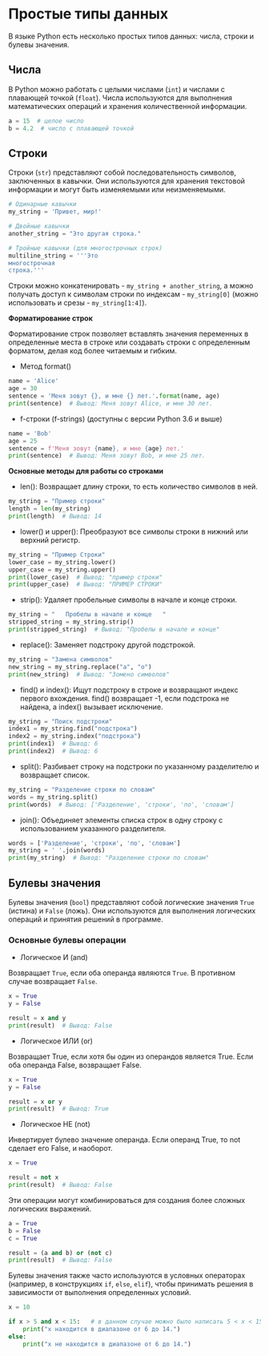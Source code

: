 # Простые типы данных

В языке Python есть несколько простых типов данных: числа, строки и булевы значения.

## Числа

В Python можно работать с целыми числами (`int`) и числами с плавающей точкой (`float`).
Числа используются для выполнения математических операций и хранения количественной информации.

```python
a = 15  # целое число
b = 4.2  # число с плавающей точкой
```

## Строки

Строки (`str`) представляют собой последовательность символов, заключенных в кавычки.
Они используются для хранения текстовой информации и могут быть изменяемыми или неизменяемыми.

```python
# Одинарные кавычки
my_string = 'Привет, мир!'

# Двойные кавычки
another_string = "Это другая строка."

# Тройные кавычки (для многострочных строк)
multiline_string = '''Это
многострочная
строка.'''
```

Строки можно конкатенировать - `my_string + another_string`, а можно получать доступ к символам строки
по индексам - `my_string[0]` (можно использовать и срезы - `my_string[1:4]`).

**Форматирование строк**

Форматирование строк позволяет вставлять значения переменных в определенные места в строке или создавать строки
с определенным форматом, делая код более читаемым и гибким.

- Метод format()

```python
name = 'Alice'
age = 30
sentence = 'Меня зовут {}, и мне {} лет.'.format(name, age)
print(sentence)  # Вывод: Меня зовут Alice, и мне 30 лет.
```

- f-строки (f-strings) (доступны с версии Python 3.6 и выше)

```python
name = 'Bob'
age = 25
sentence = f'Меня зовут {name}, и мне {age} лет.'
print(sentence)  # Вывод: Меня зовут Bob, и мне 25 лет.
```

**Основные методы для работы со строками**

- len(): Возвращает длину строки, то есть количество символов в ней.

```python
my_string = "Пример строки"
length = len(my_string)
print(length)  # Вывод: 14
```

- lower() и upper(): Преобразуют все символы строки в нижний или верхний регистр.

```python
my_string = "Пример Строки"
lower_case = my_string.lower()
upper_case = my_string.upper()
print(lower_case)  # Вывод: "пример строки"
print(upper_case)  # Вывод: "ПРИМЕР СТРОКИ"
```

- strip(): Удаляет пробельные символы в начале и конце строки.

```python
my_string = "   Пробелы в начале и конце   "
stripped_string = my_string.strip()
print(stripped_string)  # Вывод: "Пробелы в начале и конце"
```

- replace(): Заменяет подстроку другой подстрокой.

```python
my_string = "Замена символов"
new_string = my_string.replace("а", "о")
print(new_string)  # Вывод: "Зомено символов"
```

- find() и index(): Ищут подстроку в строке и возвращают индекс первого вхождения. find() возвращает -1, если подстрока
  не найдена, а index() вызывает исключение.

```python
my_string = "Поиск подстроки"
index1 = my_string.find("подстрока")
index2 = my_string.index("подстрока")
print(index1)  # Вывод: 6
print(index2)  # Вывод: 6
```

- split(): Разбивает строку на подстроки по указанному разделителю и возвращает список.

```python
my_string = "Разделение строки по словам"
words = my_string.split()
print(words)  # Вывод: ['Разделение', 'строки', 'по', 'словам']
```

- join(): Объединяет элементы списка строк в одну строку с использованием указанного разделителя.

```python
words = ['Разделение', 'строки', 'по', 'словам']
my_string = ' '.join(words)
print(my_string)  # Вывод: "Разделение строки по словам"
```

## Булевы значения

Булевы значения (`bool`) представляют собой логические значения `True` (истина) и `False` (ложь).
Они используются для выполнения логических операций и принятия решений в программе.

### Основные булевы операции

- Логическое И (and)

Возвращает `True`, если оба операнда являются `True`. В противном случае возвращает `False`.

```python
x = True
y = False

result = x and y
print(result)  # Вывод: False
```

- Логическое ИЛИ (or)

Возвращает True, если хотя бы один из операндов является True. Если оба операнда False, возвращает False.

```python
x = True
y = False

result = x or y
print(result)  # Вывод: True
```

- Логическое НЕ (not)

Инвертирует булево значение операнда. Если операнд True, то not сделает его False, и наоборот.

```python
x = True

result = not x
print(result)  # Вывод: False
```

Эти операции могут комбинироваться для создания более сложных логических выражений.

```python
a = True
b = False
c = True

result = (a and b) or (not c)
print(result)  # Вывод: False
```

Булевы значения также часто используются в условных операторах (например, в конструкциях `if`, `else`, `elif`),
чтобы принимать решения в зависимости от выполнения определенных условий.

```python
x = 10

if x > 5 and x < 15:   # в данном случае можно было написать 5 < x < 15 (chained expression)
    print("x находится в диапазоне от 6 до 14.")
else:
    print("x не находится в диапазоне от 6 до 14.")
```
